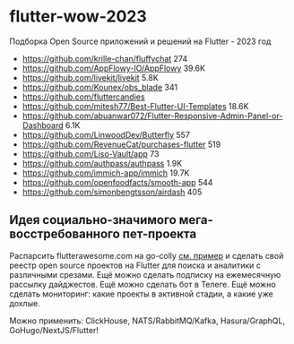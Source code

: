 # flutter-wow-2023

Подборка Open Source приложений и решений на Flutter - 2023 год

- https://github.com/krille-chan/fluffychat 274
- https://github.com/AppFlowy-IO/AppFlowy 39.6K
- https://github.com/livekit/livekit 5.8K
- https://github.com/Kounex/obs_blade 341
- https://github.com/fluttercandies
- https://github.com/mitesh77/Best-Flutter-UI-Templates 18.6K
- https://github.com/abuanwar072/Flutter-Responsive-Admin-Panel-or-Dashboard 6.1K
- https://github.com/LinwoodDev/Butterfly 557
- https://github.com/RevenueCat/purchases-flutter 519
- https://github.com/Liso-Vault/app 73
- https://github.com/authpass/authpass 1.9K
- https://github.com/immich-app/immich 19.7K
- https://github.com/openfoodfacts/smooth-app 544
- https://github.com/simonbengtsson/airdash 405

## Идея социально-значимого мега-восстребованного пет-проекта

Распарсить flutterawesome.com на go-colly [см. пример](https://github.com/comerc/try-colly) и сделать свой реестр open source проектов на Flutter для поиска и аналитики с различными срезами. Ещё можно сделать подписку на ежемесячную рассылку дайджестов. Ещё можно сделать бот в Телеге. Ещё можно сделать мониторинг: какие проекты в активной стадии, а какие уже дохлые.

Можно применить: ClickHouse, NATS/RabbitMQ/Kafka, Hasura/GraphQL, GoHugo/NextJS/Flutter!

